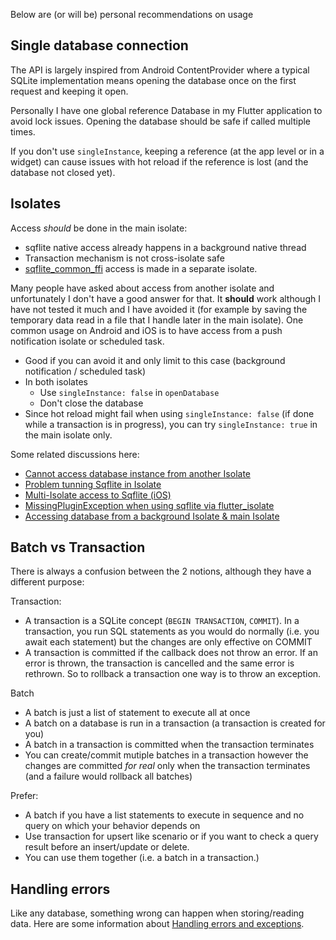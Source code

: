 Below are (or will be) personal recommendations on usage

## Single database connection

The API is largely inspired from Android ContentProvider where a typical SQLite implementation means
opening the database once on the first request and keeping it open.

Personally I have one global reference Database in my Flutter application to avoid lock issues. Opening the
database should be safe if called multiple times.

If you don't use `singleInstance`, keeping a reference (at the app level or in a widget) can cause issues with hot reload if the reference is lost (and the database not
closed yet).

## Isolates

Access *should* be done in the main isolate:
* sqflite native access already happens in a background native thread
* Transaction mechanism is not cross-isolate safe
* [sqflite_common_ffi](https://pub.dev/packages/sqflite_common_ffi) access is made in a separate isolate.

Many people have asked about access from another isolate and unfortunately I don't have a good answer for that.
It **should** work although I have not tested it much and I have avoided it (for example by saving the temporary data read
in a file that I handle later in the main isolate). One common usage
on Android and iOS is to have access from a push notification isolate or scheduled task.
* Good if you can avoid it and only limit to this case (background notification / scheduled task)
* In both isolates
  * Use `singleInstance: false` in `openDatabase`
  * Don't close the database
* Since hot reload might fail when using `singleInstance: false` (if done while a transaction is in progress), you 
  can try `singleInstance: true` in the main isolate only.

Some related discussions here:
* [Cannot access database instance from another Isolate](https://github.com/tekartik/sqflite/issues/186)
* [Problem tunning Sqflite in Isolate](https://github.com/tekartik/sqflite/issues/258)
* [Multi-Isolate access to Sqflite (iOS)](https://github.com/tekartik/sqflite/issues/168)
* [MissingPluginException when using sqflite via flutter_isolate](https://github.com/tekartik/sqflite/issues/169)
* [Accessing database from a background Isolate & main Isolate](https://github.com/tekartik/sqflite/issues/1118)

## Batch vs Transaction

There is always a confusion between the 2 notions, although they have a different purpose:

Transaction:
- A transaction is a SQLite concept (`BEGIN TRANSACTION`, `COMMIT`). In a transaction, you run SQL statements
 as you would do normally (i.e. you await each statement) but the changes are only effective on COMMIT
- A transaction is committed if the callback does not throw an error. If an error is thrown,
  the transaction is cancelled and the same error is rethrown. So to rollback a transaction one way is to throw an exception.

Batch
- A batch is just a list of statement to execute all at once
- A batch on a database is run in a transaction (a transaction is created for you)
- A batch in a transaction is committed when the transaction terminates
- You can create/commit mutiple batches in a transaction however the changes are committed *for real* only when the transaction terminates (and a failure would rollback all batches)

Prefer:
- A batch if you have a list statements to execute in sequence and no query on which your behavior depends on
- Use transaction for upsert like scenario or if you want to check a query result before an insert/update or delete.
- You can use them together (i.e. a batch in a transaction.)
 
## Handling errors

Like any database, something wrong can happen when storing/reading data. Here are some information about [Handling errors and exceptions](handling_errors.md).
